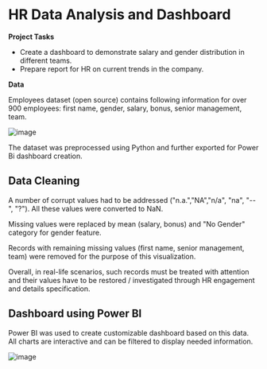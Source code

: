 # HR Data Analysis and Dashboard

**Project Tasks**
- Create a dashboard to demonstrate salary and gender distribution in different teams. 
- Prepare report for HR on current trends in the company. 

**Data**

Employees dataset (open source) contains following information for over 900 employees: first name, gender, salary, bonus, senior management, team.  

![image](https://github.com/anna-fontani/HR-Data-Analysis-and-Dashboard/assets/149007143/ea1652bc-4102-4a5d-ad62-24b53f7ff8f9)

The dataset was preprocessed using Python and further exported for Power Bi dashboard creation.

## Data Cleaning

A number of corrupt values had to be addressed ("n.a.","NA","n/a", "na", "--", "?"). All these values were converted to NaN. 

Missing values were replaced by mean (salary, bonus) and "No Gender" category for gender feature. 

Records with remaining missing values (first name, senior management, team) were removed for the purpose of this visualization. 

Overall, in real-life scenarios, such records must be treated with attention and their values have to be restored / investigated through HR engagement and details specification. 

## Dashboard using Power BI

Power BI was used to create customizable dashboard based on this data. All charts are interactive and can be filtered to display needed information.  

![image](https://github.com/anna-fontani/HR-Data-Analysis-and-Dashboard/assets/149007143/b4dc71ca-98bf-43cd-a76c-c4a01034738d)


